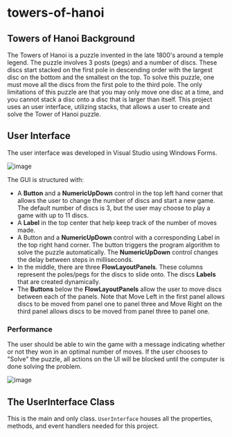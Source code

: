 # towers-of-hanoi
## Towers of Hanoi Background 

The Towers of Hanoi is a puzzle invented in the late 1800's around a temple legend. The puzzle involves 3 posts (pegs) and a number of discs. These discs start stacked on the first pole in descending order with the largest disc on the bottom and the smallest on the top. To solve this puzzle, one must move all the discs from the first pole to the third pole. The only limitations of this puzzle are that you may only move one disc at a time, and you cannot stack a disc onto a disc that is larger than itself. 
This project uses an user interface, utilizing stacks, that allows a user to create and solve the Tower of Hanoi puzzle.


## User Interface
The user interface was developed in Visual Studio using Windows Forms. 

![image](https://github.com/emmalu00/towers-of-hanoi/assets/106994328/816cf7da-d9da-4663-be95-0c6c2efaa076)


The GUI is structured with:
* A **Button** and a **NumericUpDown** control in the top left hand corner that allows the user to change the number of discs and start a new game. The default number of discs is 3, but the user may choose to play a game with up to 11 discs. 
* A **Label** in the top center that help keep track of the number of moves made. 
* A Button and a **NumericUpDown** control with a corresponding Label in the top right hand corner. The button triggers the program algorithm to solve the puzzle automatically. The **NumericUpDown** control changes the delay between steps in milliseconds. 
* In the middle, there are three **FlowLayoutPanels**. These columns represent the poles/pegs for the discs to slide onto. The discs **Labels** that are created dynamically.
* The **Buttons** below the **FlowLayoutPanels** allow the user to move discs between each of the panels. Note that Move Left in the first panel allows discs to be moved from panel one to panel three and Move Right on the third panel allows discs to be moved from panel three to panel one.

### Performance
The user should be able to win the game with a message indicating whether or not they won in an optimal number of moves. If the user chooses to "Solve" the puzzle, all actions on the UI will be blocked until the computer is done solving the problem.

![image](https://github.com/emmalu00/towers-of-hanoi/assets/106994328/0b427ab2-0a0f-46fd-b6bf-7d11aa18869d)

## The UserInterface Class
This is the main and only class. `UserInterface` houses all the properties, methods, and event handlers needed for this project.
